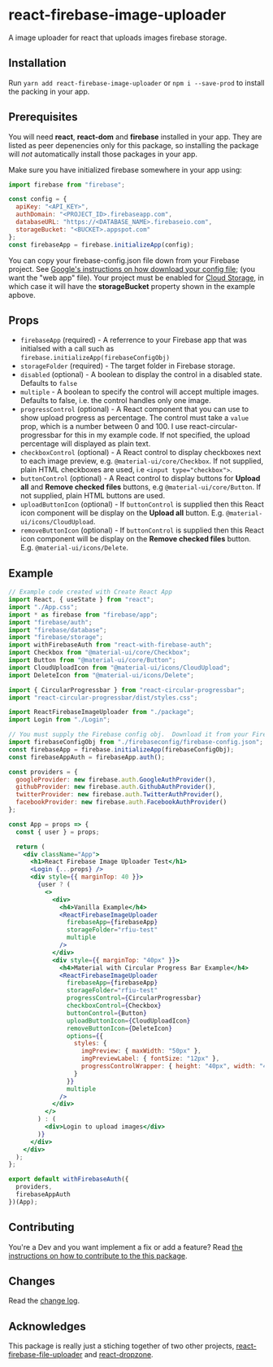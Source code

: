 # react-firebase-image-uploader

A image uploader for react that uploads images firebase storage.

## Installation
Run `yarn add react-firebase-image-uploader` or `npm i --save-prod` to install the packing in your app. 


## Prerequisites
You will need **react**, **react-dom** and **firebase** installed in your app.  They are listed as peer depenencies only for this package, so installing the package will _not_ automatically install those packages in your app.

Make sure you have initialized firebase somewhere in your app using:

```jsx
import firebase from "firebase";

const config = {
  apiKey: "<API_KEY>",
  authDomain: "<PROJECT_ID>.firebaseapp.com",
  databaseURL: "https://<DATABASE_NAME>.firebaseio.com",
  storageBucket: "<BUCKET>.appspot.com"
};
const firebaseApp = firebase.initializeApp(config);
```
You can copy your firebase-config.json file down from your Firebase project.  See [Google's instructions on how download your config file](https://support.google.com/firebase/answer/7015592?hl=en#web); (you want the "web app" file).   Your project must be enabled for [Cloud Storage](https://firebase.google.com/docs/storage/web/start), in which case it will have the **storageBucket** property shown in the example apbove.


## Props

- `firebaseApp` (required) - A referrence to your Firebase app that was initialsed with a call such as `firebase.initializeApp(firebaseConfigObj)`
- `storageFolder` (required) - The target folder in Firebase storage.
- `disabled` (optional) - A boolean to display the control in a disabled state.  Defaults to `false`
- `multiple` - A boolean to specify the control will accept multiple images.  Defaults to false, i.e. the control handles only one image.
- `progressControl` (optional) - A React component that you can use to show upload progress as percentage.   The control must take a `value` prop, which is a number between 0 and 100.   I use react-circular-progressbar for this in my example code.  If not specified, the upload percentage will displayed as plain text.
- `checkboxControl` (optional) - A React control to display checkboxes next to each image preview, e.g. `@material-ui/core/Checkbox`.  If not supplied, plain HTML checkboxes are used, i.e `<input type="checkbox">`.
- `buttonControl` (optional) - A React control to display buttons for **Upload all** and **Remove checked files** buttons, e.g `@material-ui/core/Button`.  If not supplied, plain HTML buttons are used.
- `uploadButtonIcon` (optional) - If `buttonControl` is supplied then this React icon component will be display on the **Upload all** button.  E.g. `@material-ui/icons/CloudUpload`.
- `removeButtonIcon` (optional) - If `buttonControl` is supplied then this React icon component will be display on the **Remove checked files** button.  E.g. `@material-ui/icons/Delete`.



## Example

```jsx
// Example code created with Create React App
import React, { useState } from "react";
import "./App.css";
import * as firebase from "firebase/app";
import "firebase/auth";
import "firebase/database";
import "firebase/storage";
import withFirebaseAuth from "react-with-firebase-auth";
import Checkbox from "@material-ui/core/Checkbox";
import Button from "@material-ui/core/Button";
import CloudUploadIcon from "@material-ui/icons/CloudUpload";
import DeleteIcon from "@material-ui/icons/Delete";

import { CircularProgressbar } from "react-circular-progressbar";
import "react-circular-progressbar/dist/styles.css";

import ReactFirebaseImageUploader from "./package";
import Login from "./Login";

// You must supply the Firebase config obj.  Download it from your Firebase project page
import firebaseConfigObj from "./firebaseconfig/firebase-config.json";
const firebaseApp = firebase.initializeApp(firebaseConfigObj);
const firebaseAppAuth = firebaseApp.auth();

const providers = {
  googleProvider: new firebase.auth.GoogleAuthProvider(),
  githubProvider: new firebase.auth.GithubAuthProvider(),
  twitterProvider: new firebase.auth.TwitterAuthProvider(),
  facebookProvider: new firebase.auth.FacebookAuthProvider()
};

const App = props => {
  const { user } = props;

  return (
    <div className="App">
      <h1>React Firebase Image Uploader Test</h1>
      <Login {...props} />
      <div style={{ marginTop: 40 }}>
        {user ? (
          <>
            <div>
              <h4>Vanilla Example</h4>
              <ReactFirebaseImageUploader
                firebaseApp={firebaseApp}
                storageFolder="rfiu-test"
                multiple
              />
            </div>
            <div style={{ marginTop: "40px" }}>
              <h4>Material with Circular Progress Bar Example</h4>
              <ReactFirebaseImageUploader
                firebaseApp={firebaseApp}
                storageFolder="rfiu-test"
                progressControl={CircularProgressbar}
                checkboxControl={Checkbox}
                buttonControl={Button}
                uploadButtonIcon={CloudUploadIcon}
                removeButtonIcon={DeleteIcon}
                options={{
                  styles: {
                    imgPreview: { maxWidth: "50px" },
                    imgPreviewLabel: { fontSize: "12px" },
                    progressControlWrapper: { height: "40px", width: "40px" }
                  }
                }}
                multiple
              />
            </div>
          </>
        ) : (
          <div>Login to upload images</div>
        )}
      </div>
    </div>
  );
};

export default withFirebaseAuth({
  providers,
  firebaseAppAuth
})(App);
```



## Contributing
You're a Dev and you want implement a fix or add a feature?  Read [the instructions on how to contribute to the this package](CONTRIBUTING.md).


## Changes
Read the [change log](CHANGELOG.md).


## Acknowledges
This package is really just a stiching together of two other projects, [react-firebase-file-uploader](https://github.com/fris-fruitig/react-firebase-file-uploader) and [react-dropzone](https://github.com/react-dropzone/react-dropzone).
